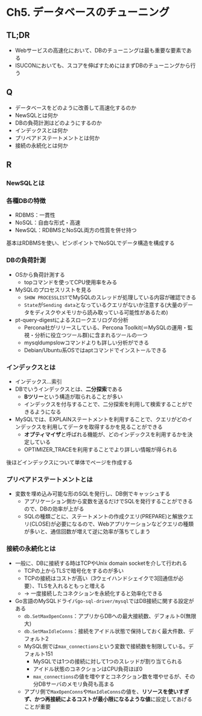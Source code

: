 # Ch5. データベースのチューニング
## TL;DR
- Webサービスの高速化において、DBのチューニングは最も重要な要素である
- ISUCONにおいても、スコアを伸ばすためにはまずDBのチューニングから行う


## Q
- データベースをどのように改善して高速化するのか
- NewSQLとは何か
- DBの負荷計測はどのようにするのか
- インデックスとは何か
- プリペアドステートメントとは何か
- 接続の永続化とは何か

## R

### NewSQLとは

### 各種DBの特徴
- RDBMS：一貫性
- NoSQL：自由な形式・高速
- NewSQL：RDBMSとNoSQL両方の性質を併せ持つ

基本はRDBMSを使い、ピンポイントでNoSQLでデータ構造を構成する

### DBの負荷計測
- OSから負荷計測する
  - topコマンドを使ってCPU使用率をみる
- MySQLのプロセスリストを見る
  - `SHOW PROCESSLIST`でMySQLのスレッドが処理している内容が確認できる
  - `State`が`Sending data`となっているクエリがないか注意する(大量のデータをディスクやメモリから読み取っている可能性があるため)
- pt-query-digestによるスロークエリログの分析
  - Percona社がリリースしている、Percona Toolkit(＝MySQLの運用・監視・分析に役立つツール群)に含まれるツールの一つ
  - mysqldumpslowコマンドよりも詳しい分析ができる
  - Debian/Ubuntu系OSではaptコマンドでインストールできる
 
### インデックスとは
- インデックス...索引
- DBでいうインデックスとは、**二分探索**である
  - **Bツリー**という構造が取られることが多い
  - インデックスを付与することで、二分探索を利用して検索することができるようになる
- MySQLでは、EXPLAINステートメントを利用することで、クエリがどのインデックスを利用してデータを取得するかを見ることができる
  - **オプティマイザ**と呼ばれる機能が、どのインデックスを利用するかを決定している
  - OPTIMIZER_TRACEを利用することでより詳しい情報が得られる

後ほどインデックスについて単体でページを作成する

### プリペアドステートメントとは
- 変数を埋め込み可能な形のSQLを発行し、DB側でキャッシュする
  - アプリケーション側から変数を送るだけでSQLを発行することができるので、DBの効率が上がる
  - SQLの種類ごとに、ステートメントの作成クエリ(PREPARE)と解放クエリ(CLOSE)が必要になるので、Webアプリケーションなどクエリの種類が多いと、通信回数が増えて逆に効率が落ちてしまう

### 接続の永続化とは
- 一般に、DBに接続する時はTCPやUnix domain socketを介して行われる
  - TCPの上からTLSで暗号化をするのが多い
  - TCPの接続はコストが高い（3ウェイハンドシェイクで3回通信が必要）、TLSを入れるともっと増える
  - -> 一度接続したコネクションを永続化すると効率化できる
- Go言語のMySQLドライバ`go-sql-driver/mysql`ではDB接続に関する設定がある
  - `db.SetMaxOpenConns`：アプリからDBへの最大接続数、デフォルト0(無限大)
  - `db.SetMaxIdleConns`：接続をアイドル状態で保持しておく最大件数、デフォルト2
  - MySQL側では`max_connections`という変数で接続数を制限している。デフォルト151
    - MySQLでは1つの接続に対して1つのスレッドが割り当てられる
    - アイドル状態のコネクションはCPU負荷ほぼ0
    - `max_connections`の値を増やすとコネクション数を増やせるが、その分DBサーバのメモリ負荷も高まる
  - アプリ側で`MaxOpenConns`や`MaxIdleConns`の値を、**リソースを使いすぎず、かつ再接続によるコストが最小限になるような値**に設定してあげることが重要
